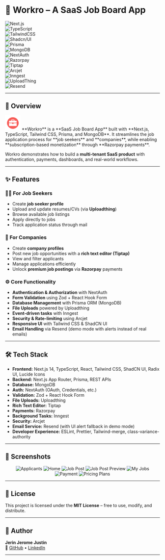 # 🚀 Workro – A SaaS Job Board App

![Next.js](https://img.shields.io/badge/Next.js-14-black?style=flat&logo=next.js)  
![TypeScript](https://img.shields.io/badge/TypeScript-blue?style=flat&logo=typescript)  
![TailwindCSS](https://img.shields.io/badge/TailwindCSS-06B6D4?style=flat&logo=tailwind-css&logoColor=white)  
![Shadcn/UI](https://img.shields.io/badge/Shadcn/UI-000000?style=flat)  
![Prisma](https://img.shields.io/badge/Prisma-2D3748?style=flat&logo=prisma)  
![MongoDB](https://img.shields.io/badge/MongoDB-4EA94B?style=flat&logo=mongodb&logoColor=white)  
![NextAuth](https://img.shields.io/badge/Auth-NextAuth.js-black?style=flat&logo=auth0)  
![Razorpay](https://img.shields.io/badge/Payments-Razorpay-blue?style=flat&logo=razorpay)  
![Tiptap](https://img.shields.io/badge/RichText-Tiptap-purple?style=flat)  
![Arcjet](https://img.shields.io/badge/Arcjet-Security-orange?style=flat)  
![Inngest](https://img.shields.io/badge/Inngest-Event--Driven-darkblue?style=flat)  
![UploadThing](https://img.shields.io/badge/UploadThing-File--Uploads-purple?style=flat)  
![Resend](https://img.shields.io/badge/Resend-Email-green?style=flat)

---

## 📖 Overview

<img src="public/workro-logo.png" alt="Workro Logo" width="50" height="50" />
**Workro** is a **SaaS Job Board App** built with **Next.js, TypeScript, Tailwind CSS, Prisma, and MongoDB**.  
It streamlines the job application process for **job seekers** and **companies**, while enabling **subscription-based monetization** through **Razorpay payments**.

Workro demonstrates how to build a **multi-tenant SaaS product** with authentication, payments, dashboards, and real-world workflows.

---

## ✨ Features

### 👨‍💼 For Job Seekers

- Create **job seeker profile**
- Upload and update resumes/CVs (via **Uploadthing**)
- Browse available job listings
- Apply directly to jobs
- Track application status through mail

### 🏢 For Companies

- Create **company profiles**
- Post new job opportunities with a **rich text editor (Tiptap)**
- View and filter applicants
- Manage applications efficiently
- Unlock **premium job postings** via **Razorpay** payments

### ⚙️ Core Functionality

- **Authentication & Authorization** with NextAuth
- **Form Validation** using Zod + React Hook Form
- **Database Management** with Prisma ORM (MongoDB)
- **File Uploads** powered by Uploadthing
- **Event-driven tasks** with Inngest
- **Security & Rate-limiting** using Arcjet
- **Responsive UI** with Tailwind CSS & ShadCN UI
- **Email Handling** via Resend (demo mode with alerts instead of real emails)

---

## 🛠️ Tech Stack

- **Frontend:** Next.js 14, TypeScript, React, Tailwind CSS, ShadCN UI, Radix UI, Lucide Icons
- **Backend:** Next.js App Router, Prisma, REST APIs
- **Database:** MongoDB
- **Auth:** NextAuth (OAuth, Credentials, etc.)
- **Validation:** Zod + React Hook Form
- **File Uploads:** Uploadthing
- **Rich Text Editor:** Tiptap
- **Payments:** Razorpay
- **Background Tasks:** Inngest
- **Security:** Arcjet
- **Email Service:** Resend (with UI alert fallback in demo mode)
- **Developer Experience:** ESLint, Prettier, Tailwind-merge, class-variance-authority

---

## 📸 Screenshots

<p align="center">
  <img src="screenshots/applicants.jpg" alt="Applicants" width="180"/>
  <img src="screenshots/Home.jpg" alt="Home" width="180"/>
  <img src="screenshots/job-post.jpg" alt="Job Post" width="180"/>
  <img src="screenshots/jobpost-preview.jpg" alt="Job Post Preview" width="180"/>
  <img src="screenshots/my-jobs.jpg" alt="My Jobs" width="180"/>
  <img src="screenshots/payment.jpg" alt="Payment" width="180"/>
  <img src="screenshots/pricing-plans.jpg" alt="Pricing Plans" width="180"/>
</p>

---

## 📜 License

This project is licensed under the **MIT License** – free to use, modify, and distribute.

---

## 👤 Author

**Jerin Jerome Justin**  
🔗 [GitHub](https://github.com/jerin3j) • [LinkedIn](https://linkedin.com/in/jerin-jerome-justin)

---
